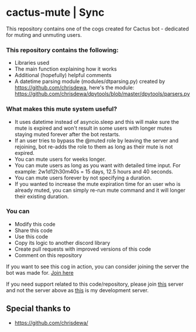# cactus-mute | Sync
This repository contains one of the cogs created for Cactus bot - dedicated for muting and unmuting users.

### This repository contains the following:
- Libraries used
- The main function explaining how it works
- Additional (hopefully) helpful comments
- A datetime parsing module (modules/dtparsing.py) created by https://github.com/chrisdewa, here's the module: https://github.com/chrisdewa/dpytools/blob/master/dpytools/parsers.py

### What makes this mute system useful?
- It uses datetime instead of asyncio.sleep and this will make sure the mute is expired and won't result in some users with longer mutes staying muted forever after the bot restarts.
- If an user tries to bypass the @muted role by leaving the server and rejoining, bot re-adds the role to them as long as their mute is not expired.
- You can mute users for weeks longer.
- You can mute users as long as you want with detailed time input. For example: 2w1d12h30m40s = 15 days, 12.5 hours and 40 seconds.
- You can mute users forever by not specifying a duration.
- If you wanted to increase the mute expiration time for an user who is already muted, you can simply re-run mute command and it will longer their existing duration.

### You can
- Modify this code
- Share this code
- Use this code
- Copy its logic to another discord library
- Create pull requests with improved versions of this code
- Comment on this repository


If you want to see this cog in action, you can consider joining the server the bot was made for. [Join here](https://discord.gg/sQVdbX8rBM)

If you need support related to this code/repository, please join [this](https://discord.gg/hjH9AQVmyW) server and not the server above as [this](https://discord.gg/hjH9AQVmyW) is my development server.

## Special thanks to
- https://github.com/chrisdewa/
